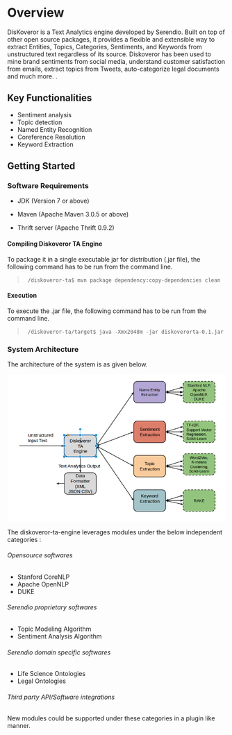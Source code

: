 # **Overview**

DisKoveror is a Text Analytics engine developed by Serendio. Built on top of other open source packages, it provides a flexible and extensible way to extract Entities, Topics, Categories, Sentiments, and Keywords from unstructured text regardless of its source. Diskoveror has been used to mine brand sentiments from social media, understand customer satisfaction from emails,  extract topics from Tweets, auto-categorize legal documents and much more. .  

## **Key Functionalities**

  *  Sentiment analysis
  *  Topic detection
  *  Named Entity Recognition
  *  Coreference Resolution
  *  Keyword Extraction
    
## **Getting Started**

### **Software Requirements**

 * JDK (Version 7 or above)
      


 * Maven (Apache Maven 3.0.5 or above)
      


 * Thrift server (Apache Thrift 0.9.2)



#### **Compiling Diskoveror TA Engine**
To package it in a single executable jar for distribution (.jar file), the following command has to be run from the command line.
>      /diskoveror-ta$ mvn package dependency:copy-dependencies clean

#### **Execution**
To execute the .jar file, the following command has to be run from the command line.
>      /diskoveror-ta/target$ java -Xmx2048m -jar diskoverorta-0.1.jar


### System Architecture

The architecture of the system is as given below.

![System Architecture](/Diskoveror_architecture.png "System Architechture")


The diskoveror-ta-engine leverages modules under the below independent categories :

###### Opensource softwares
* Stanford CoreNLP
* Apache OpenNLP
* DUKE

###### Serendio proprietary softwares
* Topic Modeling Algorithm
* Sentiment Analysis Algorithm
 
###### Serendio domain specific softwares
* Life Science Ontologies
* Legal Ontologies

###### Third party API/Software integrations

New modules could be supported under these categories in a plugin like manner.


